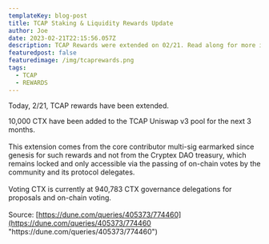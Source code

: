 ```yaml
---
templateKey: blog-post
title: TCAP Staking & Liquidity Rewards Update
author: Joe
date: 2023-02-21T22:15:56.057Z
description: TCAP Rewards were extended on 02/21. Read along for more information.
featuredpost: false
featuredimage: /img/tcaprewards.png
tags:
  - TCAP
  - REWARDS
---
```

Today, 2/21, TCAP rewards have been extended. 

10,000 CTX have been added to the TCAP Uniswap v3 pool for the next 3 months. \
\
This extension comes from the core contributor multi-sig earmarked since genesis for such rewards and not from the Cryptex DAO treasury, which remains locked and only accessible via the passing of on-chain votes by the community and its protocol delegates. \
\
Voting CTX is currently at 940,783 CTX governance delegations for proposals and on-chain voting.\
\
Source: [https://dune.com/queries/405373/774460](https://dune.com/queries/405373/774460 "https\://dune.com/queries/405373/774460")